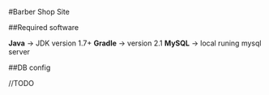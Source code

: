 #Barber Shop Site

##Required software 

**Java** -> JDK version 1.7+
**Gradle** -> version 2.1
**MySQL** -> local runing mysql server

##DB config

//TODO
